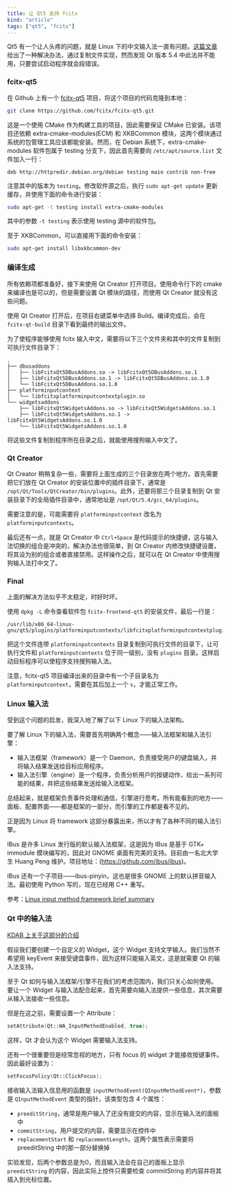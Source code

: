 ```yaml
---
title: 让 Qt5 支持 fcitx
kind: "article"
tags: ["qt5", "fcitx"]
---
```


Qt5 有一个让人头疼的问题，就是 Linux 下的中文输入法一直有问题。[这篇文章](http://blog.csdn.net/crazyboy2009/article/details/38537099)给出了一种解决办法，通过复制文件实现，然而发现 Qt 版本 5.4 中此法并不能用，只要尝试启动程序就会段错误。

### fcitx-qt5

在 Github 上有一个 [fcitx-qt5](https://github.com/fcitx/fcitx-qt5) 项目，将这个项目的代码克隆到本地：

``` bash
git clone https://github.com/fcitx/fcitx-qt5.git
```

这是一个使用 CMake 作为构建工具的项目，因此需要保证 CMake 已安装。该项目还依赖 extra-cmake-modules(ECM) 和 XKBCommon 模块，这两个模块通过系统的包管理工具应该都能安装。然而，在 Debian 系统下，extra-cmake-modules 软件包属于 testing 分支下，因此首先需要向 `/etc/apt/source.list` 文件加入一行：

```
deb http://httpredir.debian.org/debian testing main contrib non-free
```

注意其中的版本为 `testing`。修改软件源之后，执行 `sudo apt-get update` 更新缓存，并使用下面的命令进行安装：

``` bash
sudo apt-get -t testing install extra-cmake-modules
```

其中的参数 `-t testing` 表示使用 testing 源中的软件包。

至于 XKBCommon，可以直接用下面的命令安装：

``` bash
sudo apt-get install libxkbcommon-dev
```

### 编译生成

所有依赖项都准备好，接下来使用 Qt Creator 打开项目。使用命令行下的 cmake 来编译也是可以的，但是需要设置 Qt 模块的路径，而使用 Qt Creator 就没有这些问题。

使用 Qt Creator 打开后，在项目右键菜单中选择 Build。编译完成后，会在 `fcitx-qt-build` 目录下看到最终的输出文件。

为了使程序能够使用 fcitx 输入中文，需要将以下三个文件夹和其中的文件复制到可执行文件目录下：

```
.
├── dbusaddons
│   ├── libFcitxQt5DBusAddons.so -> libFcitxQt5DBusAddons.so.1
│   ├── libFcitxQt5DBusAddons.so.1 -> libFcitxQt5DBusAddons.so.1.0
│   └── libFcitxQt5DBusAddons.so.1.0
├── platforminputcontext
│   └── libfcitxplatforminputcontextplugin.so
└── widgetsaddons
    ├── libFcitxQt5WidgetsAddons.so -> libFcitxQt5WidgetsAddons.so.1
    ├── libFcitxQt5WidgetsAddons.so.1 -> libFcitxQt5WidgetsAddons.so.1.0
    └── libFcitxQt5WidgetsAddons.so.1.0
```

将这些文件复制到程序所在目录之后，就能使用搜狗输入中文了。

### Qt Creator

Qt Creator 稍稍复杂一些，需要将上面生成的三个目录放在两个地方。首先需要把它们放在 Qt Creator 的安装位置中的插件目录下，通常是 `/opt/Qt/Tools/QtCreator/bin/plugins`。此外，还要将那三个目录复制到 Qt 安装目录下的全局插件目录中，通常地址是 `/opt/Qt/5.4/gcc_64/plugins`。

需要注意的是，可能需要将 `platforminputcontext` 改名为 `platforminputcontexts`。

最后还有一点，就是 Qt Creator 中 `Ctrl+Space` 是代码提示的快捷键，这与输入法切换的组合是冲突的，解决办法也很简单，到 Qt Creator 内修改快捷键设置，将其设为别的组合或者直接禁用。这样操作之后，就可以在 Qt Creator 中使用搜狗输入法打中文了。

### Final

上面的解决方法似乎不太稳定，时好时坏。

使用 `dpkg -L` 命令查看软件包 `fcitx-frontend-qt5` 的安装文件，最后一行是：

~~~
/usr/lib/x86_64-linux-gnu/qt5/plugins/platforminputcontexts/libfcitxplatforminputcontextplugin.so
~~~

把这个文件连带 `platforminputcontexts` 目录复制到可执行文件的目录下，让可执行文件和 `platforminputcontexts` 位于同一级别，没有 `plugins` 目录。这样启动目标程序可以使程序支持搜狗输入法。

注意，fcitx-qt5 项目编译出来的目录中有一个子目录名为 `platforminputcontext`，需要在其后加上一个 `s`，才能正常工作。

### Linux 输入法

受到这个问题的启发，我深入地了解了以下 Linux 下的输入法架构。

要了解 Linux 下的输入法，需要首先明确两个概念——输入法框架和输入法引擎：

- 输入法框架（framework）是一个 Daemon，负责接受用户的键盘输入，并将输入结果发送给目标应用程序。
- 输入法引擎（engine）是一个程序，负责分析用户的按键动作，给出一系列可能的结果，并把这些结果发送给输入法框架。

总结起来，就是框架负责事件处理和通信，引擎进行思考。所有能看到的地方——面板、配置界面——都是框架的一部分，而引擎的工作都是看不见的。

正是因为 Linux 将 framework 这部分暴露出来，所以才有了各种不同的输入法引擎。

IBus 是许多 Linux 发行版的默认输入法框架，这是因为 IBus 是基于 GTK+ immodule 模块编写的，因此对 GNOME 桌面有完美的支持。目前由一名北大学生 Huang Peng 维护。项目地址：(https://github.com/ibus/ibus)。

IBus 还有一个子项目——ibus-pinyin，这也是很多 GNOME 上的默认拼音输入法。最初使用 Python 写的，现在已经用 C++ 重写。

参考：[Linux input method framework brief summary](https://blogs.gnome.org/happyaron/2011/01/15/linux-input-method-brief-summary/)

### Qt 中的输入法

[KDAB 上关于这部分的介绍](http://www.kdab.com/qt-input-method-depth/)

假设我们要创建一个自定义的 Widget，这个 Widget 支持文字输入。我们当然不希望用 keyEvent 来接受键盘事件，因为这样只能输入英文，这是就需要 Qt 的输入法支持。

至于 Qt 如何与输入法框架/引擎不在我们的考虑范围内，我们只关心如何使用。要让一个 Widget 与输入法配合起来，首先需要向输入法提供一些信息，其次需要从输入法接收一些信息。

但是在这之前，需要设置一个 Attribute：

``` c++
setAttribute(Qt::WA_InputMethodEnabled, true);
```

这样，Qt 才会认为这个 Widget 需要输入法支持。

还有一个很重要但是经常忽视的地方，只有 focus 的 widget 才能接收按键事件。因此最好设置为：

``` c++
setFocusPolicy(Qt::ClickFocus);
```

接收输入法输入信息用的函数是 `inputMethodEvent(QInputMethodEvent*)`，参数是 `QInputMethodEvent` 类型的指针，该类型包含 4 个属性：
- `preeditString`，通常是用户输入了还没有提交的内容，显示在输入法的面板中
- `commitString`，用户提交的内容，需要显示在控件中
- `replacementStart` 和 `replacementLength`，这两个属性表示需要将 preeditString 中的那一部分替换掉

实验发现，后两个参数总是为0，而且输入法会在自己的面板上显示 `preeditString` 的内容，因此实际上控件只需要检查 commitString 的内容并将其插入到光标位置。
